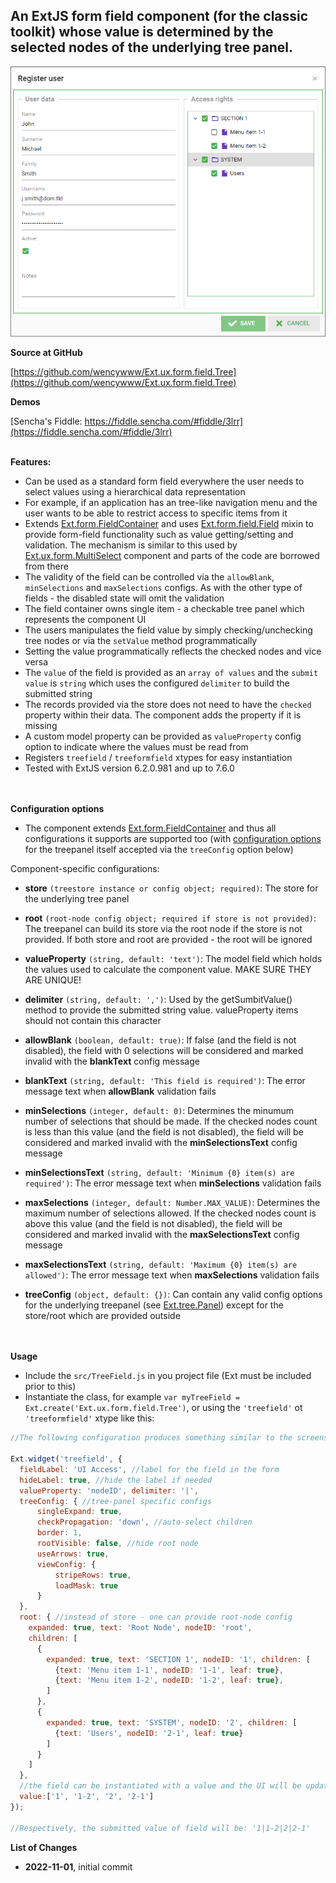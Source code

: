 An ExtJS form field component (for the classic toolkit) whose value is determined by the selected nodes of the underlying tree panel.
-------------------------------------

![preview](Ext.ux.form.field.Tree.png)

**Source at GitHub**

[https://github.com/wencywww/Ext.ux.form.field.Tree](https://github.com/wencywww/Ext.ux.form.field.Tree)



**Demos**

[Sencha's Fiddle: https://fiddle.sencha.com/#fiddle/3lrr](https://fiddle.sencha.com/#fiddle/3lrr)
<br><br>




**Features:**

  * Can be used as a standard form field everywhere the user needs to select values using a hierarchical data representation
  * For example, if an application has an tree-like navigation menu and the user wants to be able to restrict access to specific items from it
  * Extends [Ext.form.FieldContainer](https://docs.sencha.com/extjs/7.6.0/classic/Ext.form.FieldContainer.html) and uses [Ext.form.field.Field](https://docs.sencha.com/extjs/7.6.0/classic/Ext.form.field.Field.html) mixin to provide form-field functionality such as value getting/setting and validation. The mechanism is similar to this used by [Ext.ux.form.MultiSelect](https://docs.sencha.com/extjs/7.6.0/classic/Ext.ux.form.MultiSelect.html) component and parts of the code are borrowed from there
  * The validity of the field can be controlled via the `allowBlank`, `minSelections` and `maxSelections` configs. As with the other type of fields - the disabled state will omit the validation
  * The field container owns single item - a checkable tree panel which represents the component UI
  * The users manipulates the field value by simply checking/unchecking tree nodes or via the `setValue` method programmatically
  * Setting the value programmatically reflects the checked nodes and vice versa 
  * The `value` of the field is provided as an `array of values` and the `submit value` is `string` which uses the configured `delimiter` to build the submitted string
  * The records provided via the store does not need to have the `checked` property within their data. The component adds the property if it is missing
  * A custom model property can be provided as `valueProperty` config option to indicate where the values must be read from
  * Registers `treefield` / `treeformfield` xtypes for easy instantiation
  * Tested with ExtJS version 6.2.0.981 and up to 7.6.0


<br><br>
**Configuration options**

  * The component extends [Ext.form.FieldContainer](https://docs.sencha.com/extjs/7.6.0/classic/Ext.form.FieldContainer.html) and thus all configurations it supports are supported too (with [configuration options](https://docs.sencha.com/extjs/7.6.0/classic/Ext.tree.Panel.html) for the treepanel itself accepted via the `treeConfig` option below)
  
  Component-specific configurations:
  
  * **store** `(treestore instance or config object; required)`: The store for the underlying tree panel

  * **root** `(root-node config object; required if store is not provided)`: The treepanel can build its store via the root node if the store is not provided. If both store and root are provided - the root will be ignored

  * **valueProperty** `(string, default: 'text')`: The model field which holds the values used to calculate the component value. MAKE SURE THEY ARE UNIQUE!

  * **delimiter** `(string, default: ',')`: Used by the getSumbitValue() method to provide the submitted string value. valueProperty items should not contain this character

  * **allowBlank** `(boolean, default: true)`: If false (and the field is not disabled), the field with 0 selections will be considered and marked invalid with the **blankText** config message

  * **blankText** `(string, default: 'This field is required')`: The error message text when **allowBlank** validation fails

  * **minSelections** `(integer, default: 0)`: Determines the minumum number of selections that should be made. If the checked nodes count is less than this value (and the field is not disabled), the field will be considered and marked invalid with the **minSelectionsText** config message

  * **minSelectionsText** `(string, default: 'Minimum {0} item(s) are required')`: The error message text when **minSelections** validation fails

  * **maxSelections** `(integer, default: Number.MAX_VALUE)`: Determines the maximum number of selections allowed. If the checked nodes count is above this value (and the field is not disabled), the field will be considered and marked invalid with the **maxSelectionsText** config message

  * **maxSelectionsText** `(string, default: 'Maximum {0} item(s) are allowed')`: The error message text when **maxSelections** validation fails

  * **treeConfig** `(object, default: {})`: Can contain any valid config options for the underlying treepanel (see [Ext.tree.Panel]((https://docs.sencha.com/extjs/7.6.0/classic/Ext.tree.Panel.html))) except for the store/root which are provided outside


<br><br>
**Usage**

  * Include the `src/TreeField.js` in you project file (Ext must be included prior to this)
  * Instantiate the class, for example `var myTreeField = Ext.create('Ext.ux.form.field.Tree')`, or using the `'treefield'` ot `'treeformfield'` xtype like this: 
  ```JavaScript
  //The following configuration produces something similar to the screenshot above

  Ext.widget('treefield', {
    fieldLabel: 'UI Access', //label for the field in the form
    hideLabel: true, //hide the label if needed
    valueProperty: 'nodeID', delimiter: '|',
    treeConfig: { //tree-panel specific configs
        singleExpand: true,
        checkPropagation: 'down', //auto-select children
        border: 1,
        rootVisible: false, //hide root node
        useArrows: true,
        viewConfig: {
            stripeRows: true,
            loadMask: true
        }
    },
    root: { //instead of store - one can provide root-node config
      expanded: true, text: 'Root Node', nodeID: 'root',
      children: [
        {
          expanded: true, text: 'SECTION 1', nodeID: '1', children: [
            {text: 'Menu item 1-1', nodeID: '1-1', leaf: true},
            {text: 'Menu item 1-2', nodeID: '1-2', leaf: true},
          ]
        },
        {
          expanded: true, text: 'SYSTEM', nodeID: '2', children: [
            {text: 'Users', nodeID: '2-1', leaf: true}
          ]
        }
      ]
    },
    //the field can be instantiated with a value and the UI will be updated accordingly
    value:['1', '1-2', '2', '2-1']
  });

  //Respectively, the submitted value of field will be: '1|1-2|2|2-1'

  ```
  

**List of Changes**

  * **2022-11-01**, initial commit
